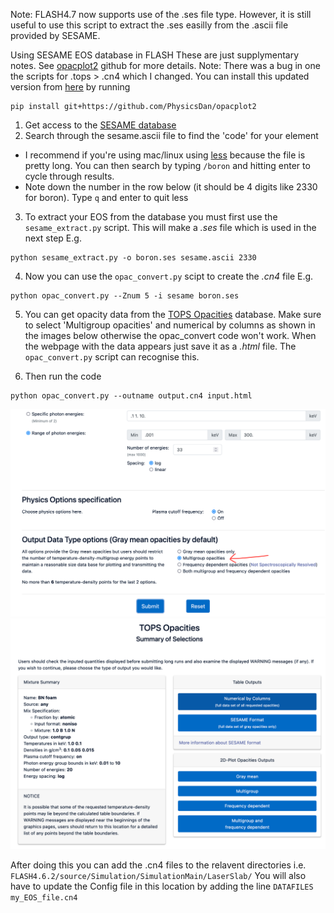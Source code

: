 Note: FLASH4.7 now supports use of the .ses file type. However, it is still useful to use this script to extract the .ses easilly from the .ascii file provided by SESAME.

Using SESAME EOS database in FLASH
These are just supplymentary notes. See [opacplot2](https://github.com/flash-center/opacplot2) github for more details.
Note: There was a bug in one the scripts for .tops > .cn4 which I changed. You can install this updated version from [here](https://github.com/PhysicsDan/opacplot2) by running
```
pip install git+https://github.com/PhysicsDan/opacplot2
```

1) Get access to the [SESAME database](https://www.lanl.gov/org/ddste/aldsc/theoretical/physics-chemistry-materials/sesame-database.php)
2) Search through the sesame.ascii file to find the 'code' for your element
  - I recommend if you're using mac/linux using [less](https://www.tutorialspoint.com/unix_commands/less.htm) because the file is pretty long. You can then search by typing `/boron` and hitting enter to cycle through results. 
  - Note down the number in the row below (it should be 4 digits like 2330 for boron). Type `q` and enter to quit less
3) To extract your EOS from the database you must first use the `sesame_extract.py` script. This will make a *.ses* file which is used in the next step
E.g. 
```
python sesame_extract.py -o boron.ses sesame.ascii 2330
```
4) Now you can use the `opac_convert.py` scipt to create the *.cn4* file
E.g. 
```
python opac_convert.py --Znum 5 -i sesame boron.ses
```
5) You can get opacity data from the [TOPS Opacities](https://aphysics2.lanl.gov/apps/) database. Make sure to select 'Multigroup opacities' and numerical by columns as shown in the images below otherwise the opac_convert 
code won't work. When the webpage with the data appears just save it as a *.html* file. The `opac_convert.py` script can recognise this.

6) Then run the code
```
python opac_convert.py --outname output.cn4 input.html
```

![](img/TOPS_output_data_type.png)
![](img/TOPS_output_table.png)

After doing this you can add the .cn4 files to the relavent directories
i.e. `FLASH4.6.2/source/Simulation/SimulationMain/LaserSlab/`
You will also have to update the Config file in this location by adding the line
`DATAFILES my_EOS_file.cn4`
